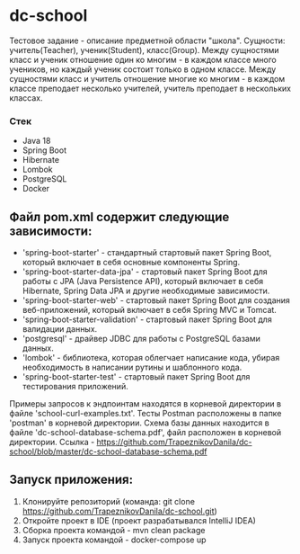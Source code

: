 # dc-school

Тестовое задание - описание предметной области "школа". Сущности: учитель(Teacher), ученик(Student), класс(Group). 
Между сущностями класс и ученик отношение один ко многим - в каждом классе много учеников, но каждый ученик состоит только в одном классе.
Между сущностями класс и учитель отношение многие ко многим - в каждом классе преподает несколько учителей, учитель преподает в нескольких классах.

### Стек
- Java 18
- Spring Boot
- Hibernate
- Lombok
- PostgreSQL
- Docker

## Файл pom.xml содержит следующие зависимости:
 - 'spring-boot-starter' - стандартный стартовый пакет Spring Boot, который включает в себя основные компоненты Spring.
 - 'spring-boot-starter-data-jpa' - стартовый пакет Spring Boot для работы с JPA (Java Persistence API), который включает в себя Hibernate, Spring Data JPA и другие необходимые зависимости.
 - 'spring-boot-starter-web' - стартовый пакет Spring Boot для создания веб-приложений, который включает в себя Spring MVC и Tomcat.
 - 'spring-boot-starter-validation' - стартовый пакет Spring Boot для валидации данных.
 - 'postgresql' - драйвер JDBC для работы с PostgreSQL базами данных.
 - 'lombok' - библиотека, которая облегчает написание кода, убирая необходимость в написании рутины и шаблонного кода.
 - 'spring-boot-starter-test' - стартовый пакет Spring Boot для тестирования приложений.

Примеры запросов к эндпоинтам находятся в корневой директории в файле 'school-curl-examples.txt'.
Тесты Postman расположены в папке 'postman' в корневой директории.
Схема базы данных находится в файле 'dc-school-database-schema.pdf', файл расположен в корневой директории. Ссылка - https://github.com/TrapeznikovDanila/dc-school/blob/master/dc-school-database-schema.pdf
  
## Запуск приложения:
1) Клонируйте репозиторий (команда: git clone https://github.com/TrapeznikovDanila/dc-school.git)
2) Откройте проект в IDE (проект разрабатывался IntelliJ IDEA)
3) Сборка проекта командой - mvn clean package
4) Запуск проекта командой - docker-compose up





